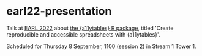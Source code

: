
# earl22-presentation

<!-- badges: start -->
<!-- badges: end -->

Talk at [EARL 2022](https://www.ascent.io/earl/) about [the {a11ytables} R package](https://co-analysis.github.io/a11ytables/index.html), titled 'Create reproducible and accessible spreadsheets with {a11ytables}'.

Scheduled for Thursday 8 September, 1100 (session 2) in Stream 1 Tower 1.
